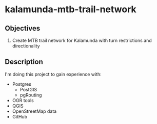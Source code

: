 # kalamunda-mtb-trail-network

## Objectives

1. Create MTB trail network for Kalamunda with turn restrictions and directionality


## Description

I'm doing this project to gain experience with:

- Postgres
  - PostGIS
  - pgRouting
- OGR tools
- QGIS
- OpenStreetMap data
- GitHub
